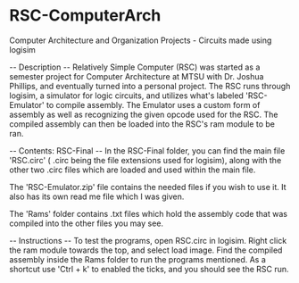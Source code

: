 # RSC-ComputerArch
Computer Architecture and Organization Projects - Circuits made using logisim

-- Description --
Relatively Simple Computer (RSC) was started as a semester project for Computer Architecture at MTSU
with Dr. Joshua Phillips, and eventually turned into a personal project. The RSC runs through logisim, 
a simulator for logic circuits, and utilizes what's labeled 'RSC-Emulator' to compile assembly. The Emulator 
uses a custom form of assembly as well as recognizing the given opcode used for the RSC. The compiled assembly 
can then be loaded into the RSC's ram module to be ran.

-- Contents: RSC-Final --
In the RSC-Final folder, you can find the main file 'RSC.circ' ( .circ being the file extensions used for logisim),
along with the other two .circ files which are loaded and used within the main file. 

The 'RSC-Emulator.zip' file contains the needed files if you wish to use it. It also has its own read me file which I was given. 

The 'Rams' folder contains .txt files which hold the assembly code that was compiled into the other files you may see. 

-- Instructions --
To test the programs, open RSC.circ in logisim. Right click the ram module towards the top, and select load image. 
Find the compiled assembly inside the Rams folder to run the programs mentioned. As a shortcut use 'Ctrl + k' to 
enabled the ticks, and you should see the RSC run.
